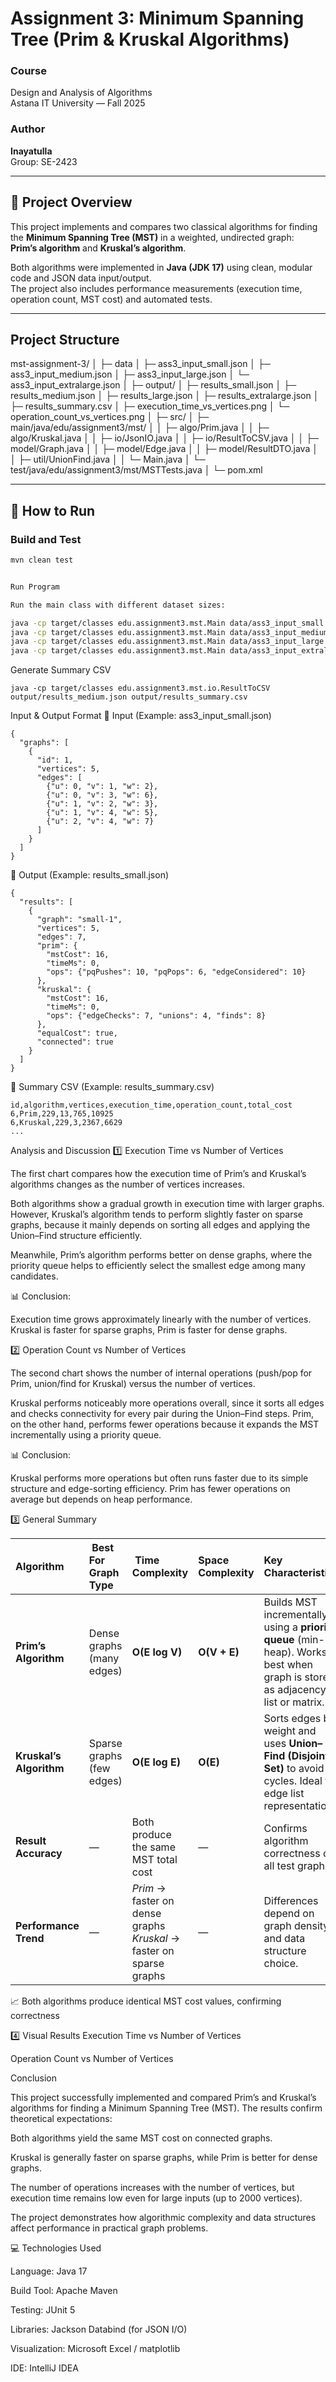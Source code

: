 # Assignment 3: Minimum Spanning Tree (Prim & Kruskal Algorithms)

###  Course
Design and Analysis of Algorithms  
Astana IT University — Fall 2025  

###  Author
**Inayatulla**  
Group: SE-2423  

---

## 📘 Project Overview

This project implements and compares two classical algorithms for finding the **Minimum Spanning Tree (MST)** in a weighted, undirected graph:  
**Prim’s algorithm** and **Kruskal’s algorithm**.

Both algorithms were implemented in **Java (JDK 17)** using clean, modular code and JSON data input/output.  
The project also includes performance measurements (execution time, operation count, MST cost) and automated tests.

---

## Project Structure

mst-assignment-3/
│
├─ data 
│ ├─ ass3_input_small.json
│ ├─ ass3_input_medium.json
│ ├─ ass3_input_large.json
│ └─ ass3_input_extralarge.json
│
├─ output/
│ ├─ results_small.json
│ ├─ results_medium.json
│ ├─ results_large.json
│ ├─ results_extralarge.json
│ ├─ results_summary.csv
│ ├─ execution_time_vs_vertices.png
│ └─ operation_count_vs_vertices.png
│
├─ src/
│ ├─ main/java/edu/assignment3/mst/
│ │ ├─ algo/Prim.java
│ │ ├─ algo/Kruskal.java
│ │ ├─ io/JsonIO.java
│ │ ├─ io/ResultToCSV.java
│ │ ├─ model/Graph.java
│ │ ├─ model/Edge.java
│ │ ├─ model/ResultDTO.java
│ │ ├─ util/UnionFind.java
│ │ └─ Main.java
│ └─ test/java/edu/assignment3/mst/MSTTests.java
│
└─ pom.xml


---

## 🚀 How to Run

### Build and Test
```bash
mvn clean test


Run Program

Run the main class with different dataset sizes:

java -cp target/classes edu.assignment3.mst.Main data/ass3_input_small.json      output/results_small.json
java -cp target/classes edu.assignment3.mst.Main data/ass3_input_medium.json     output/results_medium.json
java -cp target/classes edu.assignment3.mst.Main data/ass3_input_large.json      output/results_large.json
java -cp target/classes edu.assignment3.mst.Main data/ass3_input_extralarge.json output/results_extralarge.json
```

Generate Summary CSV
```
java -cp target/classes edu.assignment3.mst.io.ResultToCSV output/results_medium.json output/results_summary.csv
```


Input & Output Format
🔹 Input (Example: ass3_input_small.json)
```
{
  "graphs": [
    {
      "id": 1,
      "vertices": 5,
      "edges": [
        {"u": 0, "v": 1, "w": 2},
        {"u": 0, "v": 3, "w": 6},
        {"u": 1, "v": 2, "w": 3},
        {"u": 1, "v": 4, "w": 5},
        {"u": 2, "v": 4, "w": 7}
      ]
    }
  ]
}
```
🔹 Output (Example: results_small.json)
```
{
  "results": [
    {
      "graph": "small-1",
      "vertices": 5,
      "edges": 7,
      "prim": {
        "mstCost": 16,
        "timeMs": 0,
        "ops": {"pqPushes": 10, "pqPops": 6, "edgeConsidered": 10}
      },
      "kruskal": {
        "mstCost": 16,
        "timeMs": 0,
        "ops": {"edgeChecks": 7, "unions": 4, "finds": 8}
      },
      "equalCost": true,
      "connected": true
    }
  ]
}
```
🔹 Summary CSV (Example: results_summary.csv)
```
id,algorithm,vertices,execution_time,operation_count,total_cost
6,Prim,229,13,765,10925
6,Kruskal,229,3,2367,6629
...

```
Analysis and Discussion
1️⃣ Execution Time vs Number of Vertices

The first chart compares how the execution time of Prim’s and Kruskal’s algorithms changes as the number of vertices increases.

Both algorithms show a gradual growth in execution time with larger graphs.
However, Kruskal’s algorithm tends to perform slightly faster on sparse graphs,
because it mainly depends on sorting all edges and applying the Union–Find structure efficiently.

Meanwhile, Prim’s algorithm performs better on dense graphs,
where the priority queue helps to efficiently select the smallest edge among many candidates.

📊 Conclusion:

Execution time grows approximately linearly with the number of vertices.
Kruskal is faster for sparse graphs, Prim is faster for dense graphs.

2️⃣ Operation Count vs Number of Vertices

The second chart shows the number of internal operations (push/pop for Prim, union/find for Kruskal) versus the number of vertices.

Kruskal performs noticeably more operations overall, since it sorts all edges and checks connectivity for every pair during the Union–Find steps.
Prim, on the other hand, performs fewer operations because it expands the MST incrementally using a priority queue.

📊 Conclusion:

Kruskal performs more operations but often runs faster due to its simple structure and edge-sorting efficiency.
Prim has fewer operations on average but depends on heap performance.

3️⃣ General Summary

| Algorithm             | ️ Best For Graph Type     | ️ Time Complexity                                                               |  Space Complexity |  Key Characteristics |
|:------------------------|:--------------------------|:--------------------------------------------------------------------------------|:--------------------|:------------------------|
| **Prim’s Algorithm**    | Dense graphs (many edges) | **O(E log V)**                                                                  | **O(V + E)** | Builds MST incrementally using a **priority queue** (min-heap). Works best when graph is stored as adjacency list or matrix. |
| **Kruskal’s Algorithm** | Sparse graphs (few edges) | **O(E log E)**                                                                  | **O(E)** | Sorts edges by weight and uses **Union–Find (Disjoint Set)** to avoid cycles. Ideal for edge list representation. |
| **Result Accuracy**     | —                         |  Both produce the same MST total cost                                           | — | Confirms algorithm correctness on all test graphs. |
| **Performance Trend**   | —                         |  *Prim* → faster on dense graphs  <br>  *Kruskal* → faster on sparse graphs | — | Differences depend on graph density and data structure choice. |


📈 Both algorithms produce identical MST cost values, confirming correctness

4️⃣ Visual Results
Execution Time vs Number of Vertices

Operation Count vs Number of Vertices

Conclusion

This project successfully implemented and compared Prim’s and Kruskal’s algorithms for finding a Minimum Spanning Tree (MST).
The results confirm theoretical expectations:

Both algorithms yield the same MST cost on connected graphs.

Kruskal is generally faster on sparse graphs, while Prim is better for dense graphs.

The number of operations increases with the number of vertices, but execution time remains low even for large inputs (up to 2000 vertices).

The project demonstrates how algorithmic complexity and data structures affect performance in practical graph problems.

💻 Technologies Used

Language: Java 17

Build Tool: Apache Maven

Testing: JUnit 5

Libraries: Jackson Databind (for JSON I/O)

Visualization: Microsoft Excel / matplotlib

IDE: IntelliJ IDEA


